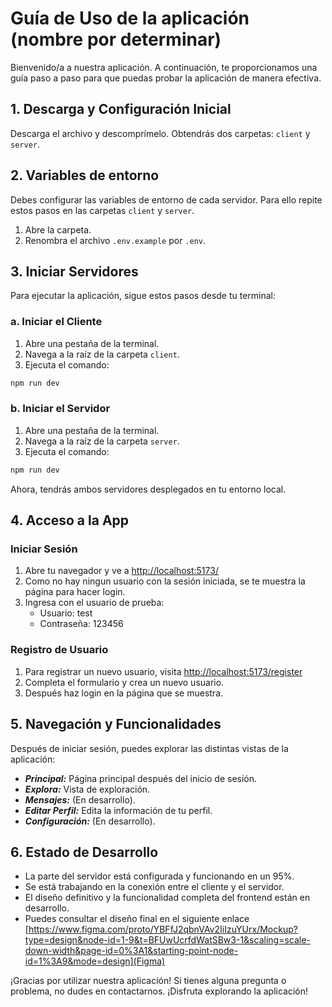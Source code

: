 # Guía de Uso de la aplicación (nombre por determinar)

Bienvenido/a a nuestra aplicación. A continuación, te proporcionamos una guía paso a paso para que puedas probar la aplicación de manera efectiva.

## 1. Descarga y Configuración Inicial

Descarga el archivo y descomprímelo. Obtendrás dos carpetas: `client` y `server`.

## 2. Variables de entorno

Debes configurar las variables de entorno de cada servidor.
Para ello repite estos pasos en las carpetas `client` y `server`.
1. Abre la carpeta.
2. Renombra el archivo `.env.example` por `.env`.

## 3. Iniciar Servidores

Para ejecutar la aplicación, sigue estos pasos desde tu terminal:

### a. Iniciar el Cliente

1. Abre una pestaña de la terminal.
2. Navega a la raíz de la carpeta `client`.
3. Ejecuta el comando:

```bash
npm run dev
```

### b. Iniciar el Servidor

1. Abre una pestaña de la terminal.
2. Navega a la raíz de la carpeta `server`.
3. Ejecuta el comando:

```bash
npm run dev
```

Ahora, tendrás ambos servidores desplegados en tu entorno local.

## 4. Acceso a la App

### Iniciar Sesión

1. Abre tu navegador y ve a [http://localhost:5173/](http://localhost:5173/)
2. Como no hay ningun usuario con la sesión iniciada, se te muestra la página para hacer login.
3. Ingresa con el usuario de prueba:
    - Usuario: test
    - Contraseña: 123456

### Registro de Usuario

1. Para registrar un nuevo usuario, visita [http://localhost:5173/register](http://localhost:5173/register)
2. Completa el formulario y crea un nuevo usuario.
3. Después haz login en la página que se muestra.

## 5. Navegación y Funcionalidades

Después de iniciar sesión, puedes explorar las distintas vistas de la aplicación:

- ***Principal:*** Página principal después del inicio de sesión.
- ***Explora:*** Vista de exploración.
- ***Mensajes:*** (En desarrollo).
- ***Editar Perfil:*** Edita la información de tu perfil.
- ***Configuración:*** (En desarrollo).

## 6. Estado de Desarrollo

- La parte del servidor está configurada y funcionando en un 95%.
- Se está trabajando en la conexión entre el cliente y el servidor.
- El diseño definitivo y la funcionalidad completa del frontend están en desarrollo.
- Puedes consultar el diseño final en el siguiente enlace [https://www.figma.com/proto/YBFfJ2qbnVAv2IiIzuYUrx/Mockup?type=design&node-id=1-9&t=BFUwUcrfdWatSBw3-1&scaling=scale-down-width&page-id=0%3A1&starting-point-node-id=1%3A9&mode=design](Figma)

¡Gracias por utilizar nuestra aplicación! Si tienes alguna pregunta o problema, no dudes en contactarnos. ¡Disfruta explorando la aplicación!
